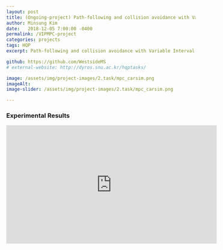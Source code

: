 ```yaml
---
layout: post
title: (Ongoing-project) Path-following and collision avoidance with Variable Interval Prediction MPC (VIP-MPC)
author: Minsung Kim
date:   2018-12-05 7:00:00 -0400
permalink: /VIPMPC-project
categories: projects
tags: HQP
excerpt: Path-following and collision avoidance with Variable Interval Prediction MPC (VIP-MPC)

github: https://github.com/WestsideMS
# external-website: http://dyros.snu.ac.kr/hqptasks/

image: /assets/img/project-images/2.task/mpc_carsim.png
imageAlt: 
image-slider: /assets/img/project-images/2.task/mpc_carsim.png

---
```

<!-- ### Overview
The robots with high Degrees of Freedom (DoF) such as humanoids and mobile manipulators are expected to perform multiple tasks simultaneously. Hierarchical Quadratic Programming (HQP) can effectively compute a solution for strictly prioritized tasks. However, the continuity of control input is not guaranteed when the priorities of the tasks are modified during operation. This paper proposes a continuous task transition method for HQP based controller to insert, remove, and swap arbitrary tasks without discontinuity. Smooth task transition is assured because our approach uses activation parameters of the new and existing tasks without modifying control structure. The proposed approach is applied to various task transition scenarios including joint limit, singularity, and obstacle avoidance to guarantee the stable execution of the robot. The proposed control scheme was implemented on a 7-DoF robotic arm, and its performance was demonstrated by the continuity of control input during various task transition scenarios.  -->

### Experimental Results
<div class="row projects-display">
    <div class="seven columns images">
        <div class="video-container">
            <iframe width="560" height="315" src="https://www.youtube.com/embed/zjRWDb2kr3o" frameborder="0" allowfullscreen></iframe>
        </div>
    </div>
</div>



<!-- ### Experimental Equipments
<div class="row projects-display">
	<div class="six columns">
		<div class="images">
			<img alt="Awesome Check In" height="100" src="{{ site.url }}/assets/img/project-images/2.task/structure.png">
		</div>
	</div>

	<div class="six columns">
		<h5> Overview of the robot we used </h5>
		<li> Kinamatic sturture of the robot is the left figure </li>
		<li> Torque controlled 7-DoFs actuators with 2000 Hz</li>
		<li> Ubuntu 14.04/16.04 with real-time Kernel </li>
		<li> Quite strong friction, so we implemented simple friction compensator.</li>
	</div>
</div>

### Algorithms
+ Task transition algorithm with HQP (Summitted the paper in RAL)
	- We proposed the task transition algorithm based on HQP frameworks.
	- The proposed algorithm can treat not only equality tasks but also inequality tasks. 
    - We tested various task transition senarios including joint limit, singularity, and obstacle avoidance.
	- See also [**RAL2019**]({{ site.url}}/HQP-transition) and [**Mobile Project**]({{ site.url}}/HQP-project)

+ Task transition algorithm in the operational space
	- We also implemented our previous task transition algorithms of [**[1]**](http://dyros.snu.ac.kr/paper/TRO-task-transition-published-version.pdf) and  [**[2]**](http://dyros.snu.ac.kr/wp-content/plugins/uploadingdownloading-non-latin-filename/download.php?id=1979).
	- However, we cannot operate robot with these algorithm, because of very heavy computation.  

### Why we used HQP?
+ Easy to implement
	- Although pseudo inverse based method is a little faster than HQP based controller, the HQP based controller is more easy to treat both equality and inequality tasks.
	- This is quite good point, because many inequality constraints are related on the stablity of the robot. (For example, friction cone of the foot in the humanoid.)
+ Solve Inverse Kinematics (IK) and Inverse Dynamics (ID) problems.
	- HQP can solve IK and ID easily.
	- Although the operational space controller also can solve ID, this method needs "Lambda matrix" which has very big complexity.
+ Calculation speed of the HQP is not slow to operate robot.
	- Many researches on the improvement of the computation time of the HQP solver.
	- Thus, this method is acceptable to the robotic community. -->


